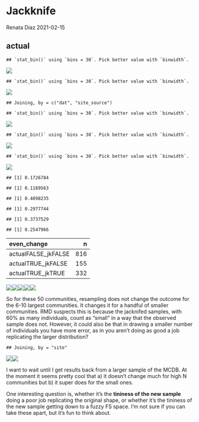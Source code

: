 Jackknife
================
Renata Diaz
2021-02-15

## actual

    ## `stat_bin()` using `bins = 30`. Pick better value with `binwidth`.

![](jackknife_mcdb_results_files/figure-gfm/unnamed-chunk-1-1.png)<!-- -->

    ## `stat_bin()` using `bins = 30`. Pick better value with `binwidth`.

![](jackknife_mcdb_results_files/figure-gfm/unnamed-chunk-1-2.png)<!-- -->

    ## Joining, by = c("dat", "site_source")

    ## `stat_bin()` using `bins = 30`. Pick better value with `binwidth`.

![](jackknife_mcdb_results_files/figure-gfm/unnamed-chunk-3-1.png)<!-- -->

    ## `stat_bin()` using `bins = 30`. Pick better value with `binwidth`.

![](jackknife_mcdb_results_files/figure-gfm/unnamed-chunk-3-2.png)<!-- -->

    ## `stat_bin()` using `bins = 30`. Pick better value with `binwidth`.

![](jackknife_mcdb_results_files/figure-gfm/unnamed-chunk-3-3.png)<!-- -->

    ## [1] 0.1726784

    ## [1] 0.1189563

    ## [1] 0.4098235

    ## [1] 0.2977744

    ## [1] 0.3737529

    ## [1] 0.2547966

<div class="kable-table">

| even\_change         |   n |
| :------------------- | --: |
| actualFALSE\_jkFALSE | 816 |
| actualTRUE\_jkFALSE  | 155 |
| actualTRUE\_jkTRUE   | 332 |

</div>

![](jackknife_mcdb_results_files/figure-gfm/unnamed-chunk-3-4.png)<!-- -->![](jackknife_mcdb_results_files/figure-gfm/unnamed-chunk-3-5.png)<!-- -->![](jackknife_mcdb_results_files/figure-gfm/unnamed-chunk-3-6.png)<!-- -->![](jackknife_mcdb_results_files/figure-gfm/unnamed-chunk-3-7.png)<!-- -->![](jackknife_mcdb_results_files/figure-gfm/unnamed-chunk-3-8.png)<!-- -->

So for these 50 communities, resampling does not change the outcome for
the 6-10 largest communities. It changes it for a handful of smaller
communities. RMD suspects this is because the jacknifed samples, with
60% as many individuals, count as “small” in a way that the observed
sample does not. However, it could also be that in drawing a smaller
number of individuals you have more error, as in you aren’t doing as
good a job replicating the larger distribution?

    ## Joining, by = "site"

![](jackknife_mcdb_results_files/figure-gfm/unnamed-chunk-4-1.png)<!-- -->![](jackknife_mcdb_results_files/figure-gfm/unnamed-chunk-4-2.png)<!-- -->

I want to wait until I get results back from a larger sample of the
MCDB. At the moment it seems pretty cool that a) it doesn’t change much
for high N communities but b) it super does for the small ones.

One interesting question is, whether it’s the **tininess of the new
sample** doing a poor job replicating the original shape, or whether
it’s the tininess of the new sample getting down to a fuzzy FS space.
I’m not sure if you can take these apart, but it’s fun to think about.
